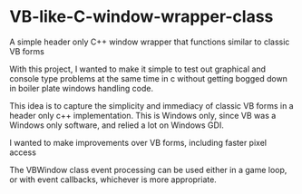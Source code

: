 # VB-like-C-window-wrapper-class

A simple header only C++ window wrapper that functions similar to classic VB forms

With this project, I wanted to make it simple to test out graphical and console type problems at the same time in c without getting bogged down in boiler plate windows handling code.

This idea is to capture the simplicity and immediacy of classic VB forms in a header only c++ implementation.  This is Windows only, since VB was a Windows only software, and relied a lot on Windows GDI.

I wanted to make improvements over VB forms, including faster pixel access

The VBWindow class event processing can be used either in a game loop, or with event callbacks, whichever is more appropriate.
